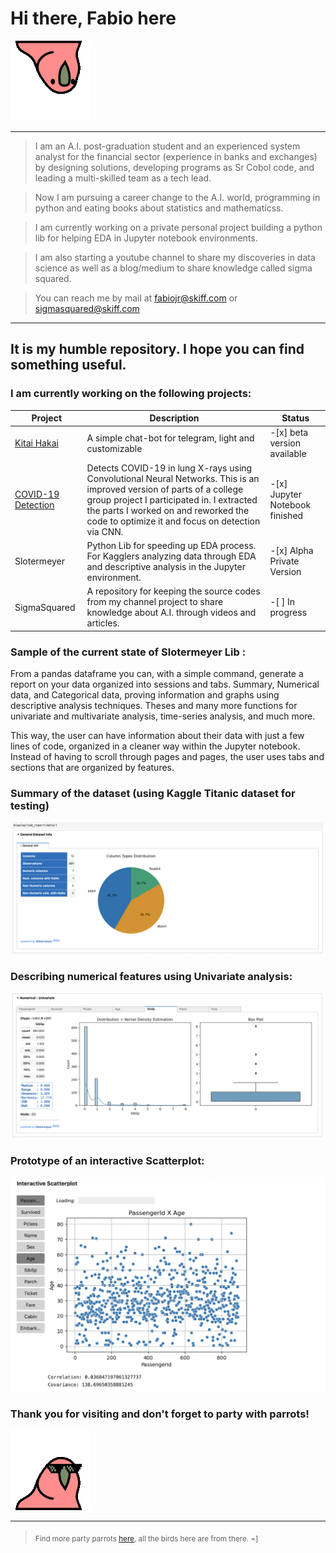 # Hi there, Fabio here 
![party parrot](aussieparrot.gif)


<hr>

> I am an A.I. post-graduation student and an experienced system analyst for the financial sector (experience in banks and exchanges) by designing solutions, developing programs as Sr Cobol code, and leading a multi-skilled team as a tech lead.

> Now  I am pursuing a career change to the A.I. world, programming in python and eating books about statistics and mathematicss.

> I am currently working on a private personal project building a python lib for helping EDA in Jupyter notebook environments.
  
> I am also starting a youtube channel to share my discoveries in data science as well as a blog/medium to share knowledge called sigma squared.

> You can reach me by mail at fabiojr@skiff.com or sigmasquared@skiff.com

<hr>

<h2> It is my humble repository. I  hope you can find something useful.</h2>

<h3> I am currently working on the following projects:</h3>

| Project | Description | Status |
|------|-------|-------|
| [Kitai Hakai](https://github.com/FabioD-Junior/Kitai)  | A simple chat-bot for telegram, light and customizable | -[x] beta version available
| [COVID-19 Detection](https://github.com/FabioD-Junior/Covid-19-CNN)  | Detects COVID-19 in lung X-rays using Convolutional Neural Networks. This is an improved version of parts of a college group project I participated in. I extracted the parts I worked on and reworked the code to optimize it and focus on detection via CNN. | -[x] Jupyter Notebook finished
| Slotermeyer  | Python Lib for speeding up EDA process. For Kagglers analyzing data through EDA and descriptive analysis in the Jupyter environment.    |-[x] Alpha Private Version |
| SigmaSquared | A repository for keeping the source codes from my channel project to share knowledge about A.I. through videos and articles. | -[ ] In progress|

<h3> Sample of the current state of Slotermeyer Lib :</h3>
From a pandas dataframe you can, with a simple command, generate a report on your data organized into sessions and tabs.
Summary, Numerical data, and Categorical data, proving information and graphs using descriptive analysis techniques.
Theses and many more functions for univariate and multivariate analysis, time-series analysis, and much more.

This way, the user can have information about their data with just a few lines of code, organized in a cleaner way within the Jupyter notebook.
Instead of having to scroll through pages and pages, the user uses tabs and sections that are organized by features.

<h3>Summary of the dataset (using Kaggle Titanic dataset for testing)</h3>

![Slotermeyer_summary](Slotermeyer_summary.png)

<h3> Describing numerical features using Univariate analysis:</h3>

![Slotermeyer_numeric_features](Slotermeyer_numeric_features.png)

<h3>Prototype of an interactive Scatterplot:</h3>

![Slotermeyer_interactive_scatterplot](Slotermeyer_interactive_scatterplot.png)



<h3>Thank you for visiting and don't forget to party with parrots!</h3>

![party parrot](partyparrot.gif)

<hr>

 > <sub> Find more party parrots [here](https://cultofthepartyparrot.com/), all the birds here are from there. =] </sub> 
<!--
**FabioD-Junior/FabioD-Junior** is a ✨ _special_ ✨ repository because its `README.md` (this file) appears on your GitHub profile.

Here are some ideas to get you started:

- 🔭 I’m currently working on ...
- 🌱 I’m currently learning ...
- 👯 I’m looking to collaborate on ...
- 🤔 I’m looking for help with ...
- 💬 Ask me about ...
- 📫 How to reach me: ...
- 😄 Pronouns: ...
- ⚡ Fun fact: ...
-->
